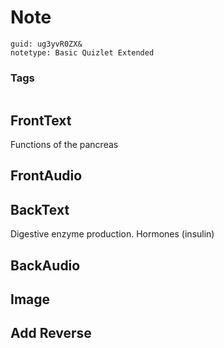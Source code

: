 # Note
```
guid: ug3yvR0ZX&
notetype: Basic Quizlet Extended
```

### Tags
```
```

## FrontText
Functions of the pancreas

## FrontAudio


## BackText
Digestive enzyme production.
Hormones (insulin)

## BackAudio


## Image


## Add Reverse

